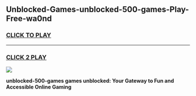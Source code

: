 
## Unblocked-Games-unblocked-500-games-Play-Free-wa0nd
<h3>
<a href="https://premium76.site?title=unblocked-500-games&ref=18A1">CLICK TO PLAY</a></h3>
<hr>

<h3>
<a href="https://premium76.site?title=unblocked-500-games&ref=18A1">CLICK 2 PLAY</a>
  
</h3>

<a href="https://premium76.site?title=unblocked-500-games&ref=18A1"><img src="https://clearcache.store/games.png"></a>


**unblocked-500-games games unblocked: Your Gateway to Fun and Accessible Online Gaming**
